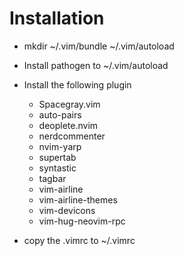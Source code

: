 # Installation

- mkdir ~/.vim/bundle ~/.vim/autoload
- Install pathogen to ~/.vim/autoload

- Install the following plugin
    - Spacegray.vim
    - auto-pairs
    - deoplete.nvim
    - nerdcommenter
    - nvim-yarp
    - supertab
    - syntastic
    - tagbar
    - vim-airline
    - vim-airline-themes
    - vim-devicons
    - vim-hug-neovim-rpc

- copy the .vimrc to ~/.vimrc
